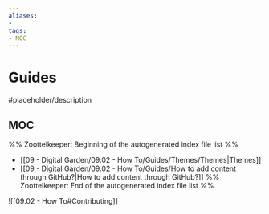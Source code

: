 ```yaml
---
aliases:
- 
tags:
- MOC
---
```


# Guides

#placeholder/description 

## MOC

%% Zoottelkeeper: Beginning of the autogenerated index file list  %%
- [[09 - Digital Garden/09.02 - How To/Guides/Themes/Themes|Themes]]
- [[09 - Digital Garden/09.02 - How To/Guides/How to add content through GitHub?|How to add content through GitHub?]]
%% Zoottelkeeper: End of the autogenerated index file list  %%

![[09.02 - How To#Contributing]]